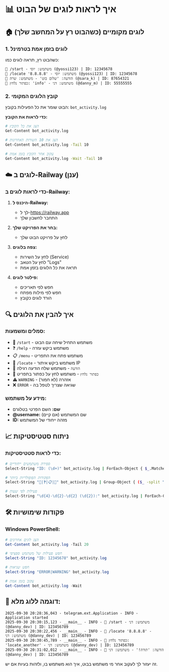 # 📊 איך לראות לוגים של הבוט

## 🏠 לוגים מקומיים (כשהבוט רץ על המחשב שלך)

### 1. לוגים בזמן אמת בטרמינל

כשהבוט רץ, תראה לוגים כמו:

```
🚀 /start - משתמש: יוסי (@yossi123) | ID: 12345678
📍 /locate '8.8.8.8' - משתמש: יוסי (@yossi123) | ID: 12345678
💬 הודעה: 'שלום בוט' - משתמש: שרה (@sara_k) | ID: 87654321
🔘 כפתור נלחץ: 'info' - משתמש: דני (@danny_m) | ID: 55555555
```

### 2. קובץ הלוגים המקומי

הבוט שומר את כל הפעילות בקובץ: `bot_activity.log`

**כדי לראות את הקובץ:**

```bash
# הצג את כל הקובץ
Get-Content bot_activity.log

# הצג את 10 השורות האחרונות
Get-Content bot_activity.log -Tail 10

# עקוב אחר הקובץ בזמן אמת
Get-Content bot_activity.log -Wait -Tail 10
```

## ☁️ לוגים ב-Railway (ענן)

### כדי לראות לוגים ב-Railway:

1. **היכנס ל-Railway:**

   - לך ל-https://railway.app
   - התחבר לחשבון שלך

2. **בחר את הפרויקט שלך:**

   - לחץ על פרויקט הבוט שלך

3. **צפה בלוגים:**

   - לחץ על השירות (Service)
   - לחץ על הטאב "Logs"
   - תראה את כל הלוגים בזמן אמת

4. **פילטר לוגים:**
   - חפש לפי תאריכים
   - חפש לפי מילות מפתח
   - הורד לוגים כקובץ

## 🔍 איך להבין את הלוגים

### סמלים ומשמעות:

- 🚀 `/start` - משתמש התחיל שיחה עם הבוט
- ❓ `/help` - משתמש ביקש עזרה
- 📋 `/menu` - משתמש פתח את התפריט
- 📍 `/locate` - משתמש ביקש איתור IP
- 💬 `הודעה` - משתמש שלח הודעה רגילה
- 🔘 `כפתור נלחץ` - משתמש לחץ על כפתור בתפריט
- ⚠️ `WARNING` - אזהרה (לא חמור)
- ❌ `ERROR` - שגיאה שצריך לטפל בה

### מידע על משתמש:

- **שם:** השם הפרטי בטלגרם
- **@username:** שם המשתמש (אם קיים)
- **ID:** מזהה ייחודי של המשתמש

## 📈 ניתוח סטטיסטיקות

### כדי לראות סטטיסטיקות:

```bash
# ספירת משתמשים ייחודיים
Select-String "ID: (\d+)" bot_activity.log | ForEach-Object { $_.Matches.Groups[1].Value } | Sort-Object -Unique | Measure-Object

# הפקודות הפופולריות ביותר
Select-String "🚀|❓|📋|📍" bot_activity.log | Group-Object { ($_ -split " ")[4] } | Sort-Object Count -Descending

# פעילות לפי שעות
Select-String "\d{4}-\d{2}-\d{2} (\d{2}):" bot_activity.log | ForEach-Object { ($_.Matches.Groups[1].Value) } | Group-Object | Sort-Object Name
```

## 🛠️ פקודות שימושיות

### Windows PowerShell:

```powershell
# הצג לוגים אחרונים
Get-Content bot_activity.log -Tail 20

# חפש פעילות של משתמש ספציפי
Select-String "ID: 12345678" bot_activity.log

# חפש שגיאות
Select-String "ERROR|WARNING" bot_activity.log

# עקוב בזמן אמת
Get-Content bot_activity.log -Wait
```

## 📱 דוגמה ללוג מלא:

```
2025-09-30 20:28:36,043 - telegram.ext.Application - INFO - Application started
2025-09-30 20:30:15,123 - __main__ - INFO - 🚀 /start - משתמש: דני (@danny_dev) | ID: 123456789
2025-09-30 20:30:22,456 - __main__ - INFO - 📍 /locate '8.8.8.8' - משתמש: דני (@danny_dev) | ID: 123456789
2025-09-30 20:30:45,789 - __main__ - INFO - 🔘 כפתור נלחץ: 'locate_another' - משתמש: דני (@danny_dev) | ID: 123456789
2025-09-30 20:31:02,012 - __main__ - INFO - 💬 הודעה: 'תודה!' - משתמש: דני (@danny_dev) | ID: 123456789
```

זה יעזור לך לעקוב אחר מי משתמש בבוט, איך הוא משתמש בו, ולזהות בעיות אם יש.

